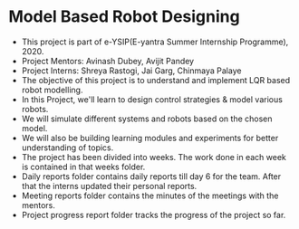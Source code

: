 # Model Based Robot Designing

- This project is part of e-YSIP(E-yantra Summer Internship Programme), 2020.
- Project Mentors: Avinash Dubey, Avijit Pandey
- Project Interns: Shreya Rastogi, Jai Garg, Chinmaya Palaye
- The objective of this project is to understand and implement LQR based robot modelling.
- In this Project, we'll learn to design control strategies & model various robots.
- We will simulate different systems and robots based on the chosen model.
- We will also be building learning modules and experiments for better understanding of topics.
- The project has been divided into weeks. The work done in each week is contained in that weeks folder.
- Daily reports folder contains daily reports till day 6 for the team. After that the interns updated their personal reports.
- Meeting reports folder contains the minutes of the meetings with the mentors.
- Project progress report folder tracks the progress of the project so far.

